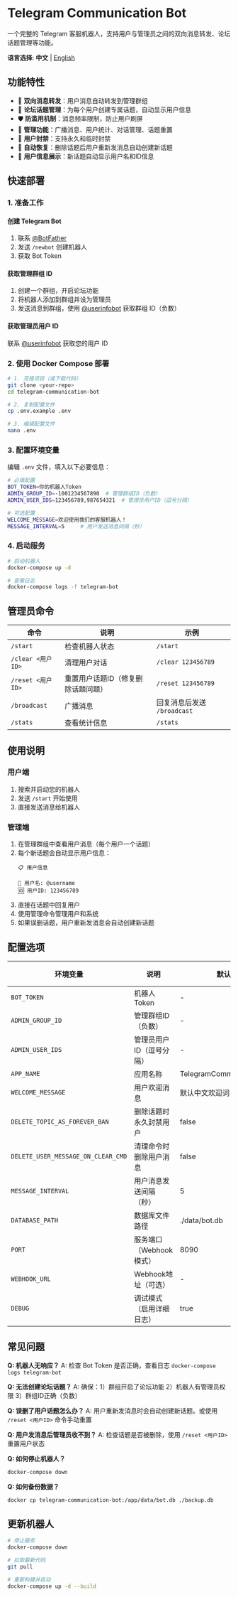 # Telegram Communication Bot

一个完整的 Telegram 客服机器人，支持用户与管理员之间的双向消息转发、论坛话题管理等功能。

**语言选择**: **中文** | [English](README.en.md)

## 功能特性

- 💬 **双向消息转发**：用户消息自动转发到管理群组
- 🎯 **论坛话题管理**：为每个用户创建专属话题，自动显示用户信息
- 🛡️ **防滥用机制**：消息频率限制，防止用户刷屏
- 📡 **管理功能**：广播消息、用户统计、对话管理、话题重置
- 🚫 **用户封禁**：支持永久和临时封禁
- 🔄 **自动恢复**：删除话题后用户重新发消息自动创建新话题
- 👤 **用户信息展示**：新话题自动显示用户名和ID信息

## 快速部署

### 1. 准备工作

#### 创建 Telegram Bot
1. 联系 [@BotFather](https://t.me/botfather)
2. 发送 `/newbot` 创建机器人
3. 获取 Bot Token

#### 获取管理群组 ID
1. 创建一个群组，开启论坛功能
2. 将机器人添加到群组并设为管理员
3. 发送消息到群组，使用 [@userinfobot](https://t.me/userinfobot) 获取群组 ID（负数）

#### 获取管理员用户 ID
联系 [@userinfobot](https://t.me/userinfobot) 获取您的用户 ID

### 2. 使用 Docker Compose 部署

```bash
# 1. 克隆项目（或下载代码）
git clone <your-repo>
cd telegram-communication-bot

# 2. 复制配置文件
cp .env.example .env

# 3. 编辑配置文件
nano .env
```

### 3. 配置环境变量

编辑 `.env` 文件，填入以下必要信息：

```bash
# 必填配置
BOT_TOKEN=你的机器人Token
ADMIN_GROUP_ID=-1001234567890  # 管理群组ID（负数）
ADMIN_USER_IDS=123456789,987654321  # 管理员用户ID（逗号分隔）

# 可选配置
WELCOME_MESSAGE=欢迎使用我们的客服机器人！
MESSAGE_INTERVAL=5     # 用户发送消息间隔（秒）
```

### 4. 启动服务

```bash
# 启动机器人
docker-compose up -d

# 查看日志
docker-compose logs -f telegram-bot
```

## 管理员命令

| 命令 | 说明 | 示例 |
|------|------|------|
| `/start` | 检查机器人状态 | `/start` |
| `/clear <用户ID>` | 清理用户对话 | `/clear 123456789` |
| `/reset <用户ID>` | 重置用户话题ID（修复删除话题问题） | `/reset 123456789` |
| `/broadcast` | 广播消息 | 回复消息后发送 `/broadcast` |
| `/stats` | 查看统计信息 | `/stats` |

## 使用说明

### 用户端
1. 搜索并启动您的机器人
2. 发送 `/start` 开始使用
3. 直接发送消息给机器人

### 管理端
1. 在管理群组中查看用户消息（每个用户一个话题）
2. 每个新话题会自动显示用户信息：
   ```
   📋 用户信息

   👤 用户名: @username
   🆔 用户ID: 123456789
   ```
3. 直接在话题中回复用户
4. 使用管理命令管理用户和系统
5. 如果误删话题，用户重新发消息会自动创建新话题

## 配置选项

| 环境变量 | 说明 | 默认值 | 必须 |
|----------|------|--------|------|
| `BOT_TOKEN` | 机器人Token | - | ✅ |
| `ADMIN_GROUP_ID` | 管理群组ID（负数） | - | ✅ |
| `ADMIN_USER_IDS` | 管理员用户ID（逗号分隔） | - | ✅ |
| `APP_NAME` | 应用名称 | TelegramCommunicationBot | ❌ |
| `WELCOME_MESSAGE` | 用户欢迎消息 | 默认中文欢迎词 | ❌ |
| `DELETE_TOPIC_AS_FOREVER_BAN` | 删除话题时永久封禁用户 | false | ❌ |
| `DELETE_USER_MESSAGE_ON_CLEAR_CMD` | 清理命令时删除用户消息 | false | ❌ |
| `MESSAGE_INTERVAL` | 用户消息发送间隔（秒） | 5 | ❌ |
| `DATABASE_PATH` | 数据库文件路径 | ./data/bot.db | ❌ |
| `PORT` | 服务端口（Webhook模式） | 8090 | ❌ |
| `WEBHOOK_URL` | Webhook地址（可选） | - | ❌ |
| `DEBUG` | 调试模式（启用详细日志） | true | ❌ |

## 常见问题

**Q: 机器人无响应？**
A: 检查 Bot Token 是否正确，查看日志 `docker-compose logs telegram-bot`

**Q: 无法创建论坛话题？**
A: 确保：1）群组开启了论坛功能 2）机器人有管理员权限 3）群组ID正确（负数）

**Q: 误删了用户话题怎么办？**
A: 用户重新发消息时会自动创建新话题。或使用 `/reset <用户ID>` 命令手动重置

**Q: 用户发消息后管理员收不到？**
A: 检查话题是否被删除，使用 `/reset <用户ID>` 重置用户状态


**Q: 如何停止机器人？**
```bash
docker-compose down
```

**Q: 如何备份数据？**
```bash
docker cp telegram-communication-bot:/app/data/bot.db ./backup.db
```

## 更新机器人

```bash
# 停止服务
docker-compose down

# 拉取最新代码
git pull

# 重新构建并启动
docker-compose up -d --build
```